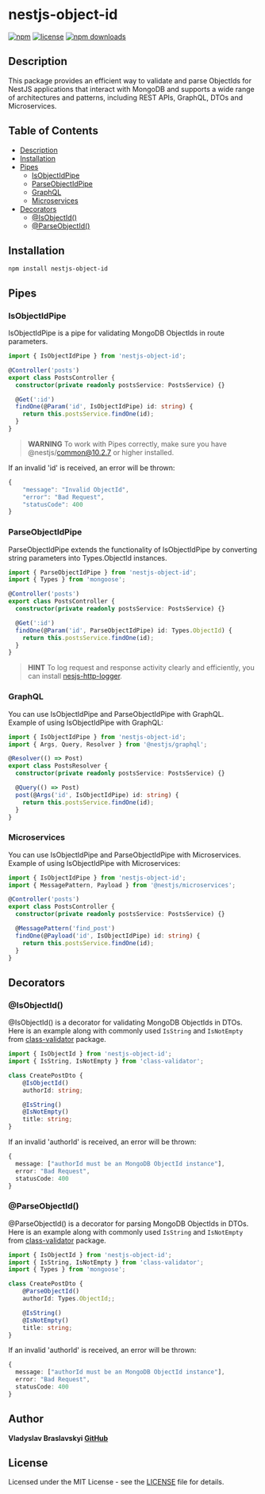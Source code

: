 # nestjs-object-id

[![npm](https://img.shields.io/npm/v/nestjs-object-id.svg)](https://www.npmjs.com/package/nestjs-object-id)
[![license](https://img.shields.io/github/license/vlbras/nestjs-object-id.svg)](https://www.npmjs.com/package/nestjs-object-id)
[![npm downloads](https://img.shields.io/npm/dt/nestjs-object-id.svg)](https://www.npmjs.com/package/nestjs-object-id)

## Description

This package provides an efficient way to validate and parse ObjectIds for NestJS applications that interact with MongoDB and supports a wide range of architectures and patterns, including REST APIs, GraphQL, DTOs and Microservices.

## Table of Contents

- [Description](#description)
- [Installation](#installation)
- [Pipes](#pipes)
  - [IsObjectIdPipe](#isobjectidpipe)
  - [ParseObjectIdPipe](#parseobjectidpipe)
  - [GraphQL](#graphql)
  - [Microservices](#microservices)
- [Decorators](#decorators)
  - [@IsObjectId()](#isobjectid)
  - [@ParseObjectId()](#parseobjectid)

## Installation

```
npm install nestjs-object-id
```

## Pipes

### IsObjectIdPipe

IsObjectIdPipe is a pipe for validating MongoDB ObjectIds in route parameters. 
```ts
import { IsObjectIdPipe } from 'nestjs-object-id';

@Controller('posts')
export class PostsController {
  constructor(private readonly postsService: PostsService) {}

  @Get(':id')
  findOne(@Param('id', IsObjectIdPipe) id: string) {
    return this.postsService.findOne(id);
  }
}
```

> **WARNING** To work with Pipes correctly, make sure you have @nestjs/common@10.2.7 or higher installed.

If an invalid 'id' is received, an error will be thrown:

```ts
{
    "message": "Invalid ObjectId",
    "error": "Bad Request",
    "statusCode": 400
}
```

### ParseObjectIdPipe

ParseObjectIdPipe extends the functionality of IsObjectIdPipe by converting string parameters into Types.ObjectId instances. 
```ts
import { ParseObjectIdPipe } from 'nestjs-object-id';
import { Types } from 'mongoose';

@Controller('posts')
export class PostsController {
  constructor(private readonly postsService: PostsService) {}

  @Get(':id')
  findOne(@Param('id', ParseObjectIdPipe) id: Types.ObjectId) {
    return this.postsService.findOne(id);
  }
}
```

> **HINT** To log request and response activity clearly and efficiently, you can install [nesjs-http-logger](https://www.npmjs.com/package/nestjs-http-logger).

### GraphQL

You can use IsObjectIdPipe and ParseObjectIdPipe with GraphQL.        
Example of using IsObjectIdPipe with GraphQL:

```ts
import { IsObjectIdPipe } from 'nestjs-object-id';
import { Args, Query, Resolver } from '@nestjs/graphql';

@Resolver(() => Post)
export class PostsResolver {
  constructor(private readonly postsService: PostsService) {}

  @Query(() => Post)
  post(@Args('id', IsObjectIdPipe) id: string) {
    return this.postsService.findOne(id);
  }
}
```


### Microservices

You can use IsObjectIdPipe and ParseObjectIdPipe with Microservices.        
Example of using IsObjectIdPipe with Microservices:

```ts
import { IsObjectIdPipe } from 'nestjs-object-id';
import { MessagePattern, Payload } from '@nestjs/microservices';

@Controller('posts')
export class PostsController {
  constructor(private readonly postsService: PostsService) {}

  @MessagePattern('find_post')
  findOne(@Payload('id', IsObjectIdPipe) id: string) {
    return this.postsService.findOne(id);
  }
}
```

## Decorators

### @IsObjectId()
@IsObjectId() is a decorator for validating MongoDB ObjectIds in DTOs.        
Here is an example along with commonly used `IsString` and `IsNotEmpty` from [class-validator](https://github.com/typestack/class-validator) package.

```ts
import { IsObjectId } from 'nestjs-object-id';
import { IsString, IsNotEmpty } from 'class-validator';

class CreatePostDto {
    @IsObjectId()
    authorId: string;

    @IsString()  
    @IsNotEmpty()
    title: string;
}
```

If an invalid 'authorId' is received, an error will be thrown:

```ts
{
  message: ["authorId must be an MongoDB ObjectId instance"],
  error: "Bad Request",
  statusCode: 400
}
```

### @ParseObjectId()
@ParseObjectId() is a decorator for parsing MongoDB ObjectIds in DTOs.        
Here is an example along with commonly used `IsString` and `IsNotEmpty` from [class-validator](https://github.com/typestack/class-validator) package.

```ts
import { IsObjectId } from 'nestjs-object-id';
import { IsString, IsNotEmpty } from 'class-validator';
import { Types } from 'mongoose';

class CreatePostDto {
    @ParseObjectId()
    authorId: Types.ObjectId;;

    @IsString()  
    @IsNotEmpty()
    title: string;
}
```

If an invalid 'authorId' is received, an error will be thrown:

```ts
{
  message: ["authorId must be an MongoDB ObjectId instance"],
  error: "Bad Request",
  statusCode: 400
}
```

## Author

**Vladyslav Braslavskyi [GitHub](https://github.com/vlbras)**

## License

Licensed under the MIT License - see the [LICENSE](LICENSE) file for details.

